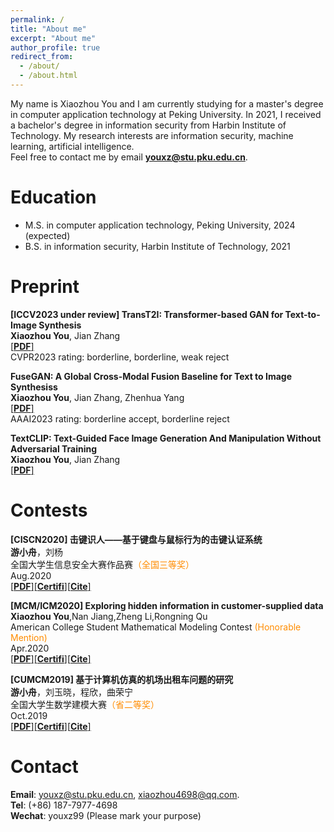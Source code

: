 ```yaml
---
permalink: /
title: "About me"
excerpt: "About me"
author_profile: true
redirect_from: 
  - /about/
  - /about.html
---
```

My name is Xiaozhou You and I am currently studying for a master's degree in computer application technology at Peking University. In 2021, I received a bachelor's degree in information security from Harbin Institute of Technology. My research interests are information security, machine learning, artificial intelligence.  
Feel free to contact me by email **youxz@stu.pku.edu.cn**.

Education
======
* M.S. in computer application technology, Peking University, 2024 (expected)
* B.S. in information security, Harbin Institute of Technology, 2021

# Preprint
**[ICCV2023 under review] TransT2I: Transformer-based GAN for Text-to-Image Synthesis**  
**Xiaozhou You**, Jian Zhang  
[[**PDF**]](http://youxz1999.github.io/files/TransT2I.pdf)   
CVPR2023 rating: borderline, borderline, weak reject

**FuseGAN: A Global Cross-Modal Fusion Baseline for Text to Image Synthesiss**  
**Xiaozhou You**, Jian Zhang, Zhenhua Yang  
[[**PDF**]](http://youxz1999.github.io/files/FuseGAN.pdf)  
AAAI2023 rating: borderline accept, borderline reject

**TextCLIP: Text-Guided Face Image Generation And Manipulation Without Adversarial Training**  
**Xiaozhou You**, Jian Zhang  
[[**PDF**]](http://youxz1999.github.io/files/TextCLIP)
<!-- News
======
[2021/09] I join PKU as a CS master student!_<b><sup><font color="red">new</font></sup></b>_  
[2021/08] I create my Homepage at Github!  
[2021/06] I receive B.S. in information security from HIT! -->

Contests
======
 **[CISCN2020] 击键识人——基于键盘与鼠标行为的击键认证系统**  
 **游小舟**，刘杨  
 全国大学生信息安全大赛作品赛<font color="#FF8C00">（全国三等奖）</font>  
 Aug.2020  
 [[**PDF**]](http://youxz1999.github.io/files/CISCN2020.pdf)[[**Certifi**]](http://youxz1999.github.io/files/CISCN2020_Certificate.pdf)[[**Cite**]](http://youxz1999.github.io/files/CiteisComing)

**[MCM/ICM2020] Exploring hidden information in customer-supplied data**  
 **Xiaozhou You**,Nan Jiang,Zheng Li,Rongning Qu  
 American College Student Mathematical Modeling Contest <font color="#FF8C00">(Honorable Mention)</font>  
 Apr.2020  
 [[**PDF**]](http://youxz1999.github.io/files/MCMICM2020.pdf)[[**Certifi**]](http://youxz1999.github.io/files/MCMICM2020_Certicate.pdf)[[**Cite**]](http://youxz1999.github.io/files/CiteisComing.html)

 **[CUMCM2019] 基于计算机仿真的机场出租车问题的研究**  
 **游小舟**，刘玉晓，程欣，曲荣宁  
 全国大学生数学建模大赛<font color="#FF8C00">（省二等奖）</font>  
 Oct.2019  
 [[**PDF**]](http://youxz1999.github.io/files/CUMCM2019.pdf)[[**Certifi**]](http://youxz1999.github.io/files/CUMCM2019_Certicate.pdf)[[**Cite**]](http://youxz1999.github.io/files/CiteisComing.html)

Contact
======
**Email**: youxz@stu.pku.edu.cn, xiaozhou4698@qq.com.  
**Tel**: (+86) 187-7977-4698  
**Wechat**: youxz99 (Please mark your purpose)

<div align='center'>
<script type="text/javascript" src="//rf.revolvermaps.com/0/0/1.js?i=5vqjrohjblp&amp;s=220&amp;m=0&amp;v=true&amp;r=false&amp;b=000000&amp;n=false&amp;c=ff0000" width=150px height=150px async="async"></script>
<!--
<div align='center'>
<script type="text/javascript" src="//rf.revolvermaps.com/0/0/4.js?i=59uzljwjs17&amp;m=0&amp;h=128&amp;c=ff0000&amp;r=0" async="async"></script>
</div> 
-->